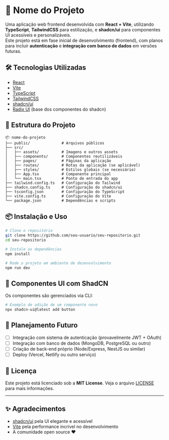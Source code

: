 # 🚀 Nome do Projeto

Uma aplicação web frontend desenvolvida com **React + Vite**, utilizando **TypeScript**, **TailwindCSS** para estilização, e **shadcn/ui** para componentes UI acessíveis e personalizáveis.  
Este projeto está em fase inicial de desenvolvimento (frontend), com planos para incluir **autenticação** e **integração com banco de dados** em versões futuras.

## 🛠️ Tecnologias Utilizadas

- [React](https://reactjs.org/)
- [Vite](https://vitejs.dev/)
- [TypeScript](https://www.typescriptlang.org/)
- [TailwindCSS](https://tailwindcss.com/)
- [shadcn/ui](https://ui.shadcn.com/)
- [Radix UI](https://www.radix-ui.com/) (base dos componentes do shadcn)

## 📁 Estrutura do Projeto

```
📦 nome-do-projeto
├── public/              # Arquivos públicos
├── src/
│   ├── assets/          # Imagens e outros assets
│   ├── components/      # Componentes reutilizáveis
│   ├── pages/           # Páginas da aplicação
│   ├── routes/          # Rotas da aplicação (se aplicável)
│   ├── styles/          # Estilos globais (se necessário)
│   ├── App.tsx          # Componente principal
│   └── main.tsx         # Ponto de entrada do app
├── tailwind.config.ts   # Configuração do Tailwind
├── shadcn.config.ts     # Configuração do shadcn/ui
├── tsconfig.json        # Configuração do TypeScript
├── vite.config.ts       # Configuração do Vite
└── package.json         # Dependências e scripts
```

## 📦 Instalação e Uso

```bash
# Clone o repositório
git clone https://github.com/seu-usuario/seu-repositorio.git
cd seu-repositorio

# Instale as dependências
npm install

# Rode o projeto em ambiente de desenvolvimento
npm run dev
```

## 🧱 Componentes UI com ShadCN

Os componentes são gerenciados via CLI:

```bash
# Exemplo de adição de um componente novo
npx shadcn-ui@latest add button
```

## 📌 Planejamento Futuro

- [ ] Integração com sistema de autenticação (provavelmente JWT + OAuth)
- [ ] Integração com banco de dados (MongoDB, PostgreSQL ou outro)
- [ ] Criação de back-end próprio (Node/Express, NestJS ou similar)
- [ ] Deploy (Vercel, Netlify ou outro serviço)

## 📄 Licença

Este projeto está licenciado sob a **MIT License**. Veja o arquivo [LICENSE](./LICENSE) para mais informações.

---

## ✨ Agradecimentos

- [shadcn/ui](https://ui.shadcn.com/) pela UI elegante e acessível
- [Vite](https://vitejs.dev/) pela performance incrível no desenvolvimento
- A comunidade open source ❤️